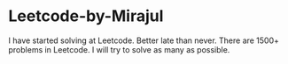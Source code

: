 # Leetcode-by-Mirajul

I have started solving at Leetcode. Better late than never.
There are 1500+ problems in Leetcode. I will try to solve as many as possible.
